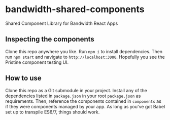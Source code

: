 # bandwidth-shared-components
Shared Component Library for Bandwidth React Apps

## Inspecting the components

Clone this repo anywhere you like. Run `npm i` to install dependencies. Then run `npm start` and navigate to `http://localhost:3000`. Hopefully you see the Pristine component testing UI.

## How to use

Clone this repo as a Git submodule in your project. Install any of the dependencies listed in `package.json` in your root `package.json` as requirements. Then, reference the components contained in `components` as if they were components managed by your app. As long as you've got Babel set up to transpile ES6/7, things should work.